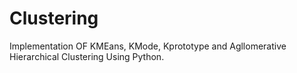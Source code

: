 # Clustering
Implementation OF KMEans, KMode, Kprototype and Agllomerative Hierarchical Clustering Using Python.
